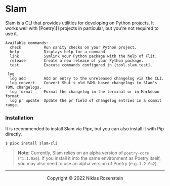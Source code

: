 # Slam

Slam is a CLI that provides utilities for developing on Python projects. It works well with
[Poetry][] projects in particular, but you're not required to use it.

<!-- Available Commands -->
```
Available commands:
  check          Run sanity checks on your Python project.
  help           Displays help for a command.
  link           Symlink your Python package with the help of Flit.
  release        Create a new release of your Python package.
  test           Execute commands configured in [tool.slam.test].

 log
  log add        Add an entry to the unreleased changelog via the CLI.
  log convert    Convert Shut's old YAML based changelogs to Slam's TOML changelogs.
  log format     Format the changelog in the terminal or in Markdown format.
  log pr update  Update the pr field of changelog entries in a commit range.
```
<!-- /Available Commands -->

### Installation

It is recommended to install Slam via Pipx, but you can also install it with Pip directly.

    $ pipx install slam-cli

> __Note__: Currently, Slam relies on an alpha version of `poetry-core` (`^1.1.0a6`). If you install it into
> the same environment as Poetry itself, you may also need to use an alpha version of Poetry (e.g. `1.2.0a2`).

---

<p align="center">Copyright &copy; 2022 Niklas Rosenstein</p>
